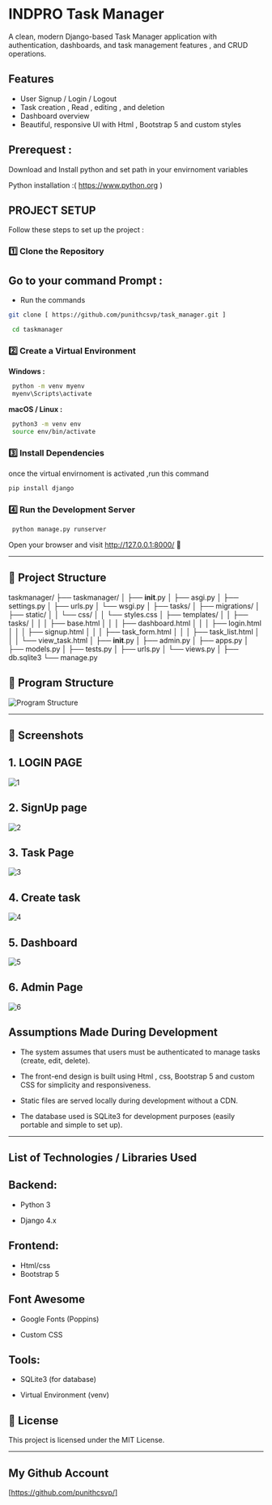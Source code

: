 # INDPRO Task Manager

A clean, modern Django-based Task Manager application with authentication, dashboards, and task management features , and CRUD operations.

##  Features

- User Signup / Login / Logout
- Task creation , Read , editing , and deletion
- Dashboard overview
- Beautiful, responsive UI with Html , Bootstrap 5 and custom styles

## Prerequest :
Download and Install python and set path in your envirnoment variables

Python installation :( https://www.python.org )

##  PROJECT SETUP

Follow these steps to set up the project :

### 1️⃣ Clone the Repository
 ## Go to your command Prompt :
 
   - Run the commands
 ```bash
 git clone [ https://github.com/punithcsvp/task_manager.git ]
 ```
```bash
 cd taskmanager
```
### 2️⃣ Create a Virtual Environment

**Windows :**

```bash
 python -m venv myenv
 myenv\Scripts\activate
```
**macOS / Linux :**

```bash
 python3 -m venv env
 source env/bin/activate
```
### 3️⃣ Install Dependencies

once the virtual envirnoment is activated ,run this command
```bash
pip install django
```
###  4️⃣ Run the Development Server

```bash
 python manage.py runserver
```
Open your browser and visit http://127.0.0.1:8000/ 🎉

---

## 📂 Project Structure

taskmanager/
├── taskmanager/
│   ├── __init__.py
│   ├── asgi.py
│   ├── settings.py
│   ├── urls.py
│   └── wsgi.py
│
├── tasks/
│   ├── migrations/
│   ├── static/
│   │   └── css/
│   │       └── styles.css
│   ├── templates/
│   │   ├── tasks/
│   │   │   ├── base.html
│   │   │   ├── dashboard.html
│   │   │   ├── login.html
│   │   │   ├── signup.html
│   │   │   ├── task_form.html
│   │   │   ├── task_list.html
│   │   │   └── view_task.html
│   ├── __init__.py
│   ├── admin.py
│   ├── apps.py
│   ├── models.py
│   ├── tests.py
│   ├── urls.py
│   └── views.py
│
├── db.sqlite3
└── manage.py

## 📂 Program Structure

![Program Structure](path_to_image.png)


---


## 📸 Screenshots
 ## 1. LOGIN PAGE 
![1](https://github.com/user-attachments/assets/49d8a9e8-0590-4165-9b8d-515b99f6a950)

## 2. SignUp page
![2](https://github.com/user-attachments/assets/ddd5ba72-1848-4cdb-b220-e630e532ff95)

## 3. Task Page
![3](https://github.com/user-attachments/assets/80921cec-bb2e-4c20-98c8-a96b25c05744)

## 4. Create task
![4](https://github.com/user-attachments/assets/243a78cd-9f16-46a6-85d2-6488d2b7c626)

## 5. Dashboard
![5](https://github.com/user-attachments/assets/255739b5-d1ce-4b1c-8151-3fc17e62cd21)

## 6. Admin Page
![6](https://github.com/user-attachments/assets/21159f10-c492-47d5-8e9b-87876e0f4072)


## Assumptions Made During Development
- The system assumes that users must be authenticated to manage tasks (create, edit, delete).

- The front-end design is built using Html , css, Bootstrap 5 and custom CSS for simplicity and responsiveness.

- Static files are served locally during development without a CDN.

- The database used is SQLite3 for development purposes (easily portable and simple to set up).

---
## List of Technologies / Libraries Used
## Backend:
- Python 3

- Django 4.x

## Frontend:
- Html/css
- Bootstrap 5

## Font Awesome

- Google Fonts (Poppins)

- Custom CSS

## Tools:
- SQLite3 (for database)

- Virtual Environment (venv)

## 📃 License

This project is licensed under the MIT License.

---

##  My Github Account  
[https://github.com/punithcsvp/]

